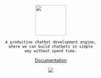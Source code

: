 <p align="center">
	<img src="https://res.cloudinary.com/lilaslab/image/upload/v1588374493/logo_hjvwvb.png" height="96">
</p>

<div align="center">
	
	A productive chatbot development engine,
	where we can build chatbots in simple
	way without spend time.

</div>

<p align="center">
	<a href="https://github.com/assisfery/Julia/tree/master/docs">Documentation</a>
</p>

<p align="center">
	<img src="https://res.cloudinary.com/lilaslab/image/upload/v1588375100/chat_byrhim.png">
</p>

